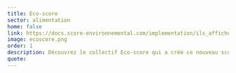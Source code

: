 ```yaml
---
title: Eco-score
sector: alimentation
home: false
link: https://docs.score-environnemental.com/implementation/ils_affichent_lecoscore
image: ecoscore.png
order: 1
description: Découvrez le collectif Eco-score qui a créé ce nouveau score environnemental grâce aux données Agribalyse
quote:
---
```

